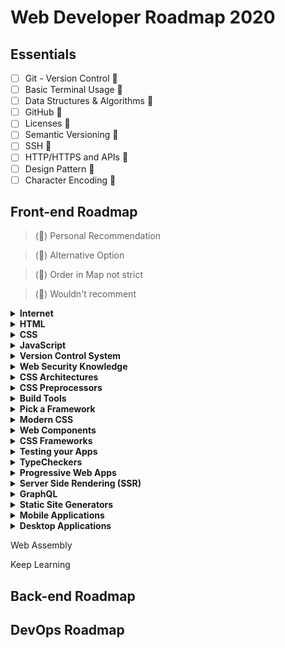 # Web Developer Roadmap 2020

## Essentials

- [ ] Git - Version Control &#x1F49B;
- [ ] Basic Terminal Usage &#x1F49B;
- [ ] Data Structures & Algorithms &#x1F49B;
- [ ] GitHub &#x1F49B;
- [ ] Licenses &#x1F49B;
- [ ] Semantic Versioning &#x1F49B;
- [ ] SSH &#x1F49B;
- [ ] HTTP/HTTPS and APIs &#x1F49B;
- [ ] Design Pattern &#x1F49B;
- [ ] Character Encoding &#x1F49B;

## Front-end Roadmap

> (&#x1F49C;) Personal Recommendation

> (&#x1F49A;) Alternative Option

> (&#x1F499;) Order in Map not strict

> (&#x1F49B;) Wouldn't recomment

<details>
  <summary><b>Internet</b></summary> 
  
  - [ ] How does the internet work? &#x1F49C;
  - [ ] What is HTTP? &#x1F49C;
  - [ ] Browsers and how they work? &#x1F49C;
  - [ ] DNS and how it works? &#x1F49C;
  - [ ] What is Domain Name? &#x1F49C;
  - [ ] What is hosting? &#x1F49C;
</details>

<details>
  <summary><b>HTML</b></summary> 
  
  - [ ] Learn the basics &#x1F49C;
  - [ ] Writing the Semantic HTML &#x1F499;
  - [ ] Forms and Validations &#x1F49C;
  - [ ] Conventuins and Best Practices &#x1F49C;
  - [ ] Accessibility &#x1F499;
  - [ ] SEO Basics &#x1F499;
</details>

<details>
  <summary><b>CSS</b></summary> 
  
  - [ ] Learn the basics &#x1F49C;
  - [ ] Making Layouts (Floats, Positioning, Display, Box Model, CSS Grid, Flex Box) &#x1F49C;
  - [ ] Resposice Design and Media Queries &#x1F49C;
</details>

<details>
  <summary><b>JavaScript</b></summary> 
  
  - [ ] Syntax and Basic Constructs &#x1F49C;
  - [ ] Learn DOM Manipulation &#x1F49C;
  - [ ] Learn Fetch API / Ajax (XHR) &#x1F49C;
  - [ ] ES6+ and modular JS &#x1F49C;
  - [ ] Understanding concpepts (hosting, event bubbling, scope, prototype, shadow DOM, strict) &#x1F49C;
</details>

<details>
  <summary><b>Version Control System</b></summary> 
  
  - [ ] Repo hosting Service 
  > Create account and learn how to use github
    - [ ] Git Hub &#x1F49C;
    - [ ] Git Lab &#x1F49A;
    - [ ] Bitbucket &#x1F49A;
  - [ ] Basic Usage of Git
</details>

<details>
  <summary><b>Web Security Knowledge</b></summary> 
  
  - [ ] HTTPS &#x1F499;
  - [ ] Content Security Policy &#x1F499;
  - [ ] CORS &#x1F499;
  - [ ] OWASP Security Risks &#x1F499;
</details>

<details>
  <summary><b>CSS Architectures</b></summary> 
  
  > with modern framework and CSS-in-JS you don't have to worry about these anymore but still it would be a good idea to get familiarized with BEM atleast
  - [ ] BEM &#x1F499;
  - [ ] OOCSS &#x1F49B;
  - [ ] SMACSS &#x1F49B;
</details>

<details>
  <summary><b>CSS Preprocessors</b></summary> 
  
  > with how the modern framework there has been more push towards CSS-in-JS so you may not need these but still a good idea to familiarize yourself
  - [ ] Sass &#x1F499;
  - [ ] PostCSS &#x1F499;
  - [ ] Less &#x1F49B;
</details>

<details>
  <summary><b>Build Tools</b></summary> 
  
  - [ ] Task Runners 
    - [ ] npm scripts &#x1F49C;
    - [ ] Gulp &#x1F49B;
  - [ ] Module Bundlers
    - [ ] Webpack &#x1F49C;
    - [ ] Rollup &#x1F49A;
    - [ ] Parcel &#x1F49A;
  - [ ] Linters and Formatters
    - [ ] Prettier &#x1F499;
    - [ ] ESLint &#x1F499;
    - [ ] StandardJS &#x1F49B;
</details>

<details>
  <summary><b>Pick a Framework</b></summary> 
  
  - [ ] React.js &#x1F49C;
    - [ ] Redux &#x1F49C;
    - [ ] Mobx &#x1F49A;
  - [ ] Angular &#x1F49A;
    - [ ] RxJS &#x1F49A;
    - [ ] NgRx &#x1F49A;
  - [ ] Vue.js &#x1F49A;
    - [ ] VueX &#x1F49A;
</details>

<details>
  <summary><b>Modern CSS</b></summary> 
  
  - [ ] Styled Components &#x1F49C;
  - [ ] CSS Module &#x1F49C;
  - [ ] Styled JSX &#x1F49A;
  - [ ] Emotion &#x1F49A;
  - [ ] Radium &#x1F49B;
  - [ ] Glamorou &#x1F49B;
</details>

<details>
  <summary><b> Web Components</b></summary> 
  
  - [ ] HTML Templates &#x1F499;
  - [ ] Custom Elements &#x1F499;
  - [ ] Shadow DOM &#x1F499;
</details>

<details>
  <summary><b> CSS Frameworks</b></summary> 
  
  > JS based and better to use with your framework based JavaScript applications
  - [ ] Reactstrap &#x1F49C;
  - [ ] Material UI &#x1F49C;
  - [ ] Tailwind CSS &#x1F49A;
  - [ ] Chakra UI &#x1F49A;

  > CSS first frameworks which don't come with JavaScript components by default
  - [ ] Bootstrap &#x1F49C;
  - [ ] Materialize CSS &#x1F49A;
  - [ ] Bulma &#x1F49A;
</details>

<details>
  <summary><b> Testing your Apps</b></summary> 
  
  > Learn the difference between Unit, Integration, and Functional tests and learn how to write them with the tools listed on the left
  - [ ] Mocha &#x1F49B;
  - [ ] Chai &#x1F49B;
  - [ ] Ava &#x1F49B;
  - [ ] Jasmine &#x1F49B;

  > you can fill all your testing needs with just these
  - [ ] Jest &#x1F49C;
  - [ ] react-testing-library &#x1F49C;
  - [ ] Cypress &#x1F49C;
  - [ ] Enzyme &#x1F49C;
</details>

<details>
  <summary><b>TypeCheckers</b></summary> 
  
  - [ ] TypeScript &#x1F49C; &#x1F499;
  - [ ] Flow &#x1F49B;
</details>

<details>
  <summary><b>Progressive Web Apps</b></summary> 
  
  > Learn different Web APIs used in PWAs
  - [ ] Storage &#x1F499;
  - [ ] Web Sockets &#x1F499;
  - [ ] Service Workers &#x1F499;
  - [ ] Location &#x1F499;
  - [ ] Notifications &#x1F499;
  - [ ] Device Orientation &#x1F499;
  - [ ] Payments &#x1F499;
  - [ ] Credentials &#x1F499;

  > Calculating, Measuring and Improving performance
  - [ ] PRPL Pattern &#x1F499;
  - [ ] RAIL Model &#x1F499;
  - [ ] Performance Metrics &#x1F499;
  - [ ] Using Lighthouse &#x1F499;
  - [ ] Using DevTools &#x1F499;
</details>

<details>
  <summary><b>Server Side Rendering (SSR)</b></summary> 
  
  - [ ] React.js &#x1F49C;
    - [ ] Next.js &#x1F49C;
    - [ ] After.js &#x1F49B;
  - [ ] Angular &#x1F49A;
    - [ ] Universal &#x1F49A;
  - [ ] Vue.js &#x1F49A;
    - [ ] Nuxt.js &#x1F49A;
</details>

<details>
  <summary><b>GraphQL</b></summary> 
  
  - [ ] Apollo  &#x1F49C;
  - [ ] Relay Modern &#x1F49A;
</details>

<details>
  <summary><b>Static Site Generators</b></summary> 
  
  - [ ] Next.js &#x1F49C;
  - [ ] GatsbyJS &#x1F49C;
  - [ ] Nuxt.js &#x1F49A;
  - [ ] Vuepress &#x1F49A;
  - [ ] Jekyll &#x1F49A;
  - [ ] Hugo &#x1F49A;
  - [ ] Gridsome &#x1F49A;
</details>

<details>
  <summary><b>Mobile Applications</b></summary> 
  
  - [ ] React Native &#x1F49C;
  - [ ] Native Script
  - [ ] Flutter
  - [ ] Ionic
</details>

<details>
  <summary><b>Desktop Applications</b></summary> 
  
  - [ ] Electron &#x1F49C;
  - [ ] Carlo &#x1F49B;
  - [ ] Proton Native &#x1F49B;
</details>

Web Assembly

Keep Learning

## Back-end Roadmap

## DevOps Roadmap